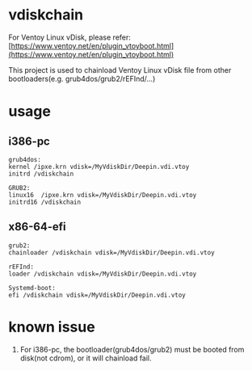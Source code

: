 # vdiskchain
For Ventoy Linux vDisk, please refer: [https://www.ventoy.net/en/plugin_vtoyboot.html](https://www.ventoy.net/en/plugin_vtoyboot.html)

This project is used to chainload Ventoy Linux vDisk file from other bootloaders(e.g. grub4dos/grub2/rEFInd/...)


# usage
## i386-pc
```
grub4dos:
kernel /ipxe.krn vdisk=/MyVdiskDir/Deepin.vdi.vtoy
initrd /vdiskchain

GRUB2:
linux16  /ipxe.krn vdisk=/MyVdiskDir/Deepin.vdi.vtoy
initrd16 /vdiskchain

```

## x86-64-efi
```
grub2:
chainloader /vdiskchain vdisk=/MyVdiskDir/Deepin.vdi.vtoy

rEFInd:
loader /vdiskchain vdisk=/MyVdiskDir/Deepin.vdi.vtoy

Systemd-boot:
efi /vdiskchain vdisk=/MyVdiskDir/Deepin.vdi.vtoy
```

# known issue
1. For i386-pc, the bootloader(grub4dos/grub2) must be booted from disk(not cdrom), or it will chainload fail.



